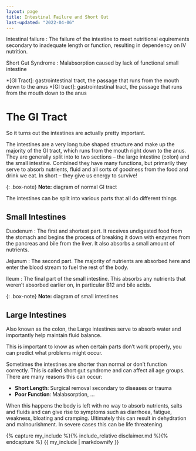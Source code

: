 ```yaml
---
layout: page
title: Intestinal Failure and Short Gut
last-updated: "2022-04-06"
---
```


Intestinal failure
: The failure of the intestine to meet nutritional equirements secondary to inadequate length or function, resulting in dependency on IV nutrition.

Short Gut Syndrome
: Malabsorption caused by lack of functional small intestine

*[GI Tract]: gastrointestinal tract, the passage that runs from the mouth down to the anus
*[GI tract]: gastrointestinal tract, the passage that runs from the mouth down to the anus


# The GI Tract

So it turns out the intestines are actually pretty important. 

The intestines are a very long tube shaped structure and make up the majority of the GI tract, which runs from the mouth right down to the anus. They are generally split into to two sections – the large intestine (colon) and the small intestine. Combined they have many functions, but primarily they serve to absorb nutrients, fluid and all sorts of goodness from the food and drink we eat. In short – they give us energy to survive!

{: .box-note}
**Note:** diagram of normal GI tract

The intestines can be split into various parts that all do different things

## Small Intestines

Duodenum
: The first and shortest part. It receives undigested food from the stomach and begins the process of breaking it down with enzymes from the pancreas and bile from the liver. It also absorbs a small amount of nutrients.

Jejunum
: The second part. The majority of nutrients are absorbed here and enter the blood stream to fuel the rest of the body.

Ileum
: The final part of the small intestine. This absorbs any nutrients that weren’t absorbed earlier on, in particular B12 and bile acids.

{: .box-note}
**Note:** diagram of small intestines

## Large Intestines

Also known as the colon, the Large intestines serve to absorb water and importantly help maintain fluid balance.

This is important to know as when certain parts don’t work properly, you can predict what problems might occur.

Sometimes the intestines are shorter than normal or don’t function correctly. This is called short gut syndrome and can affect all age groups. There are many reasons this can occur:

* **Short Length**: Surgical removal secondary to diseases or trauma
* **Poor Function**: Malabsorption, …

When this happens the body is left with no way to absorb nutrients, salts and fluids and can give rise to symptoms such as diarrhoea, fatigue, weakness, bloating and cramping. Ultimately this can result in dehydration and malnourishment. In severe cases this can be life threatening.

{% capture my_include %}{% include_relative disclaimer.md %}{% endcapture %}
{{ my_include | markdownify }}